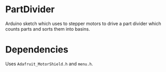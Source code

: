 PartDivider
===========

Arduino sketch which uses to stepper motors to drive a part divider which counts parts and sorts them into basins.


Dependencies
============

Uses `Adafruit_MotorShield.h` and `menu.h`.

